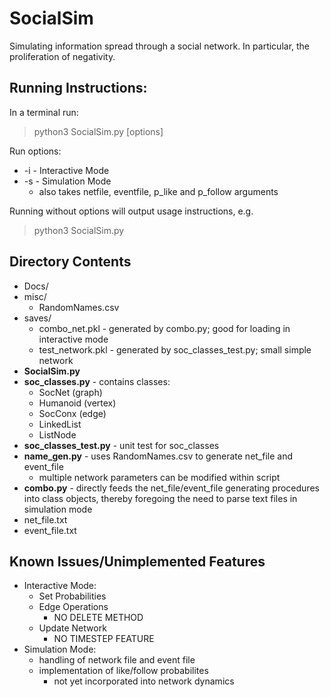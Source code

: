 # SocialSim

Simulating information spread through a social network. In particular, the proliferation of negativity.

## Running Instructions:

In a terminal run:

> python3 SocialSim.py [options]

Run options:
* -i - Interactive Mode
* -s - Simulation Mode
    - also takes netfile, eventfile, p_like and p_follow arguments
    
Running without options will output usage instructions, e.g.
> python3 SocialSim.py

## Directory Contents

* Docs/
* misc/
    + RandomNames.csv
* saves/
    + combo_net.pkl - generated by combo.py; good for loading in interactive mode
    + test_network.pkl - generated by soc_classes_test.py; small simple network
* **SocialSim.py**
* **soc_classes.py** - contains classes:
    + SocNet (graph)
    + Humanoid (vertex)
    + SocConx (edge)
    + LinkedList
    + ListNode
* **soc_classes_test.py** - unit test for soc_classes
* **name_gen.py** - uses RandomNames.csv to generate net_file and event_file
    + multiple network parameters can be modified within script
* **combo.py** - directly feeds the net_file/event_file generating procedures into class objects, thereby foregoing the need to parse text files in simulation mode
* net_file.txt
* event_file.txt
    


## Known Issues/Unimplemented Features

* Interactive Mode:
    + Set Probabilities
    + Edge Operations
        - NO DELETE METHOD
    + Update Network
        - NO TIMESTEP FEATURE
 * Simulation Mode:
    + handling of network file and event file
    + implementation of like/follow probabilites
        - not yet incorporated into network dynamics   
 
